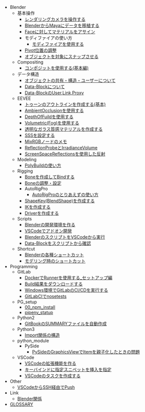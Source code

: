 - Blender
  - 基本操作
    - [レンダリングカメラを操作する](docs/10_Blender/basic_operation/blender_render_cam.md)
    - [BlenderからMayaにデータを移植する](docs/10_Blender/basic_operation/export_to_maya.md)
    - [Faceに対してマテリアルをアサイン](docs/10_Blender/basic_operation/face_assign.md)
    - モディファイアの使い方
      - [モディファイアを使用する](docs/10_Blender/basic_operation/modifier/00_start_modifier.md)
    - [Pivot位置の調整](docs/10_Blender/basic_operation/object_pivot.md)
    - [オブジェクトを対象にスナップさせる](docs/10_Blender/basic_operation/snap_object.md)
  - Compositing
    - [コンポジットを使用する(基本編)](docs/10_Blender/Compositing/00_start_comp.md)
  - データ構造
    - [オブジェクトの共有・構造・ユーザーについて](docs/10_Blender/data_structure/collection_object.md)
    - [Data-Blockについて](docs/10_Blender/data_structure/data_block.md)
    - [Data-BlockのUser,Link,Proxy](docs/10_Blender/data_structure/user_link_proxy.md)
  - EEVEE
    - [トゥーンのアウトラインを作成する(基本)](docs/10_Blender/EEVEE/addJ_outline.md)
    - [AmbientOcclusionを使用する](docs/10_Blender/EEVEE/create_ao.md)
    - [DepthOfFuildを使用する](docs/10_Blender/EEVEE/create_dof.md)
    - [Volumetric(Fog)を使用する](docs/10_Blender/EEVEE/create_fog.md)
    - [透明なガラス質感マテリアルを作成する](docs/10_Blender/EEVEE/create_glass.md)
    - [SSSを設定する](docs/10_Blender/EEVEE/create_sss.md)
    - [MixRGBノードのメモ](docs/10_Blender/EEVEE/mix_rgb.md)
    - [ReflectionProbeとIrradianceVolume](docs/10_Blender/EEVEE/reflection_prove.md)
    - [ScreenSpaceReflectionsを使用した反射](docs/10_Blender/EEVEE/ssr_reflection.md)
  - Modeling
    - [PolyBuildの使い方](docs/10_Blender/Modeling/poly_build.md)
  - Rigging
    - [Boneを作成してBindする](docs/10_Blender/Rigging/00_create_Armature.md)
    - [Boneの調整・設定](docs/10_Blender/Rigging/01_bone.md)
    - AutoRigPro
      - [AutoRigProのとりあえずの使い方](docs/10_Blender/Rigging/AutoRigPro/00_auto_rig_pro_001.md)
    - [ShapeKey(BlendShape)を作成する](docs/10_Blender/Rigging/blend_shape.md)
    - [IKを作成する](docs/10_Blender/Rigging/create_ik.md)
    - [Driverを作成する](docs/10_Blender/Rigging/drivers.md)
  - Scripts
    - [Blenderの開発環境を作る](docs/10_Blender/Scripts/00_VS_code_blender.md)
    - [VSCodeでアドオン開発](docs/10_Blender/Scripts/01_VSCode_addon.md)
    - [BlenderのスクリプトをVSCodeから実行](docs/10_Blender/Scripts/05_VSCode_send_script.md)
    - [Data-Blockをスクリプトから確認](docs/10_Blender/Scripts/10_Data_block_access.md)
  - Shortcut
    - [Blenderの各種ショートカット](docs/10_Blender/Shortcut/blender_shortcut.md)
    - [モデリング時のショートカット](docs/10_Blender/Shortcut/blender_short_cut_modeling.md)
- Programming
  - GitLab
    - [DockerでRunnerを使用する_セットアップ編](docs/10_Programming/GitLab/docker_gitlab_ci.md)
    - [Build結果をダウンロードする](docs/10_Programming/GitLab/download_artifacts.md)
    - [Windows環境でGitLabのCI/CDを実行する](docs/10_Programming/GitLab/gitlab_windows.md)
    - [GitLabCIでnosetests](docs/10_Programming/GitLab/gitlab_windows_nose.md)
  - PG_setup
    - [00_npm_install](docs/10_Programming/PG_setup/00_npm_install.md)
    - [pipenv_statup](docs/10_Programming/PG_setup/pipenv_statup.md)
  - Python2
    - [GitBookのSUMMARYファイルを自動作成](docs/10_Programming/Python2/gitbook_create_summary.md)
  - Python3
    - [Import関係の構造](docs/10_Programming/Python3/py_import.md)
  - python_module
    - PySide
      - [PySideのGraphicsViewでItemを親子化したときの問題](docs/10_Programming/python_module/PySide/pyside_graphicsview_child_item.md)
  - VSCode
    - [VSCodeの拡張機能を作る](docs/10_Programming/VSCode/VSCode_extension.md)
    - [キーバインドに指定スニペットを挿入を指定](docs/10_Programming/VSCode/VSCode_snippet_sc.md)
    - [VSCodeのタスクを作成する](docs/10_Programming/VSCode/VSCode_task.md)
- Other
  - [VSCodeからSSH経由でPush](docs/98_Other/push_github_ssh.md)
- Link
  - [Blender関係](docs/99_Link/Blender関係.md)
- [GLOSSARY](docs/GLOSSARY.md)